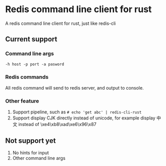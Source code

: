 # Redis command line client for rust

A redis command line client for rust, just like redis-cli

## Current support

### Command line args

```-h host -p port -a pasword```

### Redis commands

All redis command will send to redis server, and output to console.

### Other feature

1. Support pipeline, such as ```# echo 'get abc' | redis-cli-rust```
2. Support display CJK directly instead of unicode, for example display 中文 instead of
   \xe4\xb8\xad\xe6\x96\x87

## Not support yet

1. No hints for input
2. Other command line args